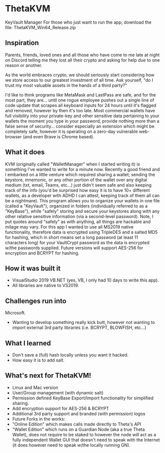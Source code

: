 # ThetaKVM
KeyVault Manager
For those who just want to run the app, download the file: ThetaKVM_Win64_Release.zip 

## Inspiration
Parents, friends, loved ones and all those who have come to me late at night on Discord telling me they lost all their crypto and asking for help due to one reason or another.

As the world embraces crypto, we should seriously start considering how we store access to our greatest investment of all time.  Ask yourself, "do I trust my most valuable assets in the hands of a third party?" 

I'd like to think programs like MetaMask and LastPass are safe, and for the most part, they are... until one rogue employee pushes out a single line of code update that scrapes all keyboard inputs for 24 hours until it's flagged and removed, however by then it's too late.  Most commercial wallets have full visibility into your private-key and other sensitive data pertaining to your wallets the moment you type in your password, provide nothing more than a false sense of security... consider especially an extension which might be completely safe, however it is operating on a zero-day vulnerable web-browser (and even Brave is Chrome based).

## What it does
KVM (originally called "WalletManager" when I started writing it) is something I've wanted to write for a minute now.  Recently a good friend and I embarked on a little venture which required sharing a wallet; sending the keystore, mnemonic, or any other portion of the wallet over any digital medium (txt, email, Teams, etc...) just didn't seem safe and also keeping track of the info (you'd be surprised how easy it is to have 10+ different wallets, as a developer with ADHD I can attest, keeping track of them all can be a nightmare).  This program allows you to organize your wallets in one file (called a "KeyVault"), organized in folders (individually referred to as a "KeyBase"), while "safely" storing and secure your keystores along with any other relative sensitive information (via a second-level password).  Note, I put quotes around "safely" as with anything, all things are hackable and milage may vary.  For this app I wanted to use all MS2019 native functionality, therefore data is encrypted using TripleDES and a salted MD5 for hashing, which in short means set a long password (at least 11 characters long) for your VaultCrypt password as the data is encrypted w/the passwords supplied.  Future versions will support AES-256 for encryption and BCRYPT for hashing.

## How it was built it
- VisualStudio 2019 VB.NET (yes, VB, I only had 10 days to write this app).  
- All libraries are native to VS2019.

## Challenges run into
Microsoft.
- Wanting to develop something really kick butt, however not wanting to import external 3rd party  libraries (i.e. BCRYPT, BLOWFISH, etc...)

## What I learned
- Don't save a (full) hash locally unless you want it hacked.
- How easy it is to add salt.

## What's next for ThetaKVM!
- Linux and Mac version
- User/Group management (with dynamic salt)
- Permission defined KeyBase Export/Import functionality for simplified sharing.
- Add encryption support for AES-256 & BCRYPT
- Additional 3rd party support and branded (with permission) logos
- Future Forks in the works:
 - "Online Edition" which makes calls made directly to Theta's API
 - "Wallet Edition" which runs on a Guardian Node (aka a true Theta Wallet), does not require to be staked to however the node will act as a fully independent Wallet GUI that doesn't need to speak with the Internet (it does however need to speak w/the locally running GN).



